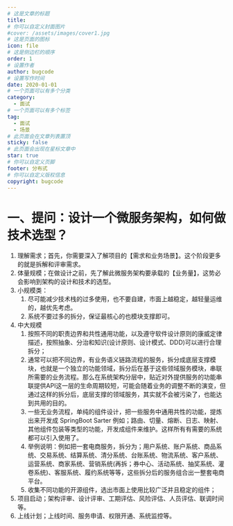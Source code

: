 ```yaml
---
# 这是文章的标题
title: 
# 你可以自定义封面图片
#cover: /assets/images/cover1.jpg
# 这是页面的图标
icon: file
# 这是侧边栏的顺序
order: 1
# 设置作者
author: bugcode
# 设置写作时间
date: 2020-01-01
# 一个页面可以有多个分类
category:
  - 面试
# 一个页面可以有多个标签
tag:
  - 面试
  - 场景
# 此页面会在文章列表置顶
sticky: false
# 此页面会出现在星标文章中
star: true
# 你可以自定义页脚
footer: 分布式
# 你可以自定义版权信息
copyright: bugcode
---
```


# 一、提问：设计一个微服务架构，如何做技术选型？

1. 理解需求；首先，你需要深入了解项目的【需求和业务场景】。这个阶段更多的就是拆解和评审需求。
2. 体量规模；在做设计之前，先了解此微服务架构要承载的【业务量】，这势必会影响到架构的设计和技术的选型。
3. 小规模类：
    1. 尽可能减少技术栈的过多使用，也不要自建，市面上越稳定，越轻量运维的，越优先考虑。
    2. 系统不要过多的拆分，保证最核心的也模块支撑即可。
4. 中大规模
    1. 按照不同的职责边界和共性通用功能，以及遵守软件设计原则的康威定律描述，按照抽象、分治和知识(设计原则、设计模式、DDD)可以进行合理拆分；
    2. 通常可以把不同边界，有业务语义链路流程的服务，拆分成底层支撑模块，也就是一个独立的功能领域，拆分后在基于这些领域服务模块，串联所需要的业务流程。那么在系统架构分层中，贴近对外提供服务的功能串联提供API这一层的生命周期较短，可能会随着业务的调整不断的演变，但通过这样的拆分后，底层支撑的领域服务，其实就不会被污染了，也能达到共用的目的。
    3. 一些无业务流程，单纯的组件设计，把一些服务中通用共性的功能，提炼出来开发成 SpringBoot Sarter 例如；路由、切量、熔断、日志、映射、其他组件包装等类型的功能，开发成组件来维护。这样所有有需要的系统都可以引入使用了。
    4. 举例说明：例如把一套电商服务，拆分为；用户系统、账户系统、商品系统、交易系统、结算系统、清分系统、台账系统、物流系统、客户系统、运营系统、商家系统、营销系统(再拆；券中心、活动系统、抽奖系统、灌卷系统)、客服系统、履约系统等等，这些拆分后的服务组合出一整套电商平台。
    5. 收集不同功能的开源组件，选出市面上使用比较广泛并且稳定的组件；
5.  项目启动；架构评审、设计评审、工期评估、风险评估、人员评估、联调时间等。
6. 上线计划；上线时间、服务申请、权限开通、系统监控等。